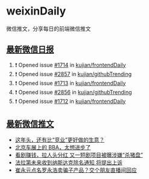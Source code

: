 # weixinDaily
微信推文，分享每日的前端微信推文

## [最新微信日报](https://github.com/kujian/weixinDaily/issues)

<!--START_SECTION:activity-->
1. ❗ Opened issue [#1714](https://github.com/kujian/frontendDaily/issues/1714) in [kujian/frontendDaily](https://github.com/kujian/frontendDaily)
2. ❗ Opened issue [#2857](https://github.com/kujian/githubTrending/issues/2857) in [kujian/githubTrending](https://github.com/kujian/githubTrending)
3. ❗ Opened issue [#1713](https://github.com/kujian/frontendDaily/issues/1713) in [kujian/frontendDaily](https://github.com/kujian/frontendDaily)
4. ❗ Opened issue [#2856](https://github.com/kujian/githubTrending/issues/2856) in [kujian/githubTrending](https://github.com/kujian/githubTrending)
5. ❗ Opened issue [#1712](https://github.com/kujian/frontendDaily/issues/1712) in [kujian/frontendDaily](https://github.com/kujian/frontendDaily)
<!--END_SECTION:activity-->


## [最新微信推文](https://weixin.qdkfweb.cn/)

<!-- BLOG-POST-LIST:START -->
- [这年头，还有比“竞业”更好做的生意？](https://weixin.qdkfweb.cn/44086.html)
- [北京车展上的 BBA，太想进步了](https://weixin.qdkfweb.cn/44088.html)
- [看剧赚钱，拉人头分红 又一短剧项目被曝涉嫌“杀猪盘”](https://weixin.qdkfweb.cn/44089.html)
- [法拉第未来收到纳斯达克除名通知 将提出上诉](https://weixin.qdkfweb.cn/44090.html)
- [崔永元点名罗永浩卖骗子产品？交个朋友直播间回应](https://weixin.qdkfweb.cn/44091.html)
<!-- BLOG-POST-LIST:END -->